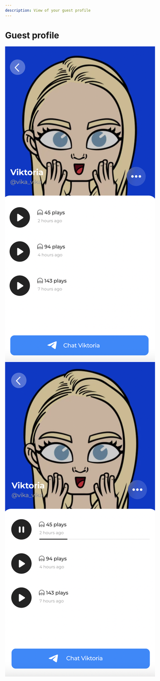 ```yaml
---
description: View of your guest profile
---
```


# Guest profile

![](../../.gitbook/assets/telegram-cloud-document-2-5201971110815475158.jpg)![](../../.gitbook/assets/telegram-cloud-document-2-5201971110815475159.jpg)
